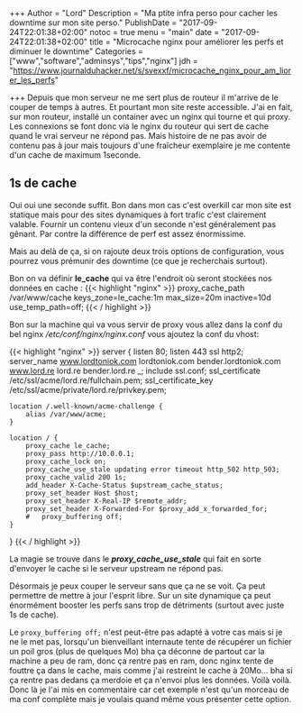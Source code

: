 +++
Author = "Lord"
Description = "Ma ptite infra perso pour cacher les downtime sur mon site perso."
PublishDate = "2017-09-24T22:01:38+02:00"
notoc = true
menu = "main"
date = "2017-09-24T22:01:38+02:00"
title = "Microcache nginx pour améliorer les perfs et diminuer le downtime"
Categories = ["www","software","adminsys","tips","nginx"]
jdh = "https://www.journalduhacker.net/s/svexxf/microcache_nginx_pour_am_liorer_les_perfs"

+++
Depuis que mon serveur ne me sert plus de routeur il m'arrive de le couper de temps à autres. Et pourtant mon site reste accessible. J'ai en fait, sur mon routeur, installé un container avec un nginx qui tourne et qui proxy. Les connexions se font donc via le nginx du routeur qui sert de cache quand le vrai serveur ne répond pas. Mais histoire de ne pas avoir de contenu pas à jour mais toujours d'une fraîcheur exemplaire je me contente d'un cache de maximum 1seconde.

## 1s de cache
Oui oui une seconde suffit. Bon dans mon cas c'est overkill car mon site est statique mais pour des sites dynamiques à fort trafic c'est clairement valable. Fournir un contenu vieux d'un seconde n'est généralement pas gênant. Par contre la différence de perf est assez énormissime.

Mais au delà de ça, si on rajoute deux trois options de configuration, vous pourrez vous prémunir des downtime (ce que je recherchais surtout).

Bon on va définir **le_cache** qui va être l'endroit où seront stockées nos données en cache :
{{< highlight "nginx" >}}
proxy_cache_path /var/www/cache keys_zone=le_cache:1m max_size=20m inactive=10d use_temp_path=off;
{{< / highlight >}}

Bon sur la machine qui va vous servir de proxy vous allez dans la conf du bel nginx */etc/conf/nginx/nginx.conf* vous ajoutez la conf du vhost:

{{< highlight "nginx" >}}
server {
    listen 80;
    listen 443 ssl http2;
    server_name www.lordtoniok.com lordtoniok.com bender.lordtoniok.com www.lord.re lord.re bender.lord.re _;
    include ssl.conf;
    ssl_certificate /etc/ssl/acme/lord.re/fullchain.pem;
    ssl_certificate_key /etc/ssl/acme/private/lord.re/privkey.pem;

    location /.well-known/acme-challenge {
        alias /var/www/acme;
    }

    location / {
        proxy_cache le_cache;
        proxy_pass http://10.0.0.1;
        proxy_cache_lock on;
        proxy_cache_use_stale updating error timeout http_502 http_503;
        proxy_cache_valid 200 1s;
        add_header X-Cache-Status $upstream_cache_status;
        proxy_set_header Host $host;
        proxy_set_header X-Real-IP $remote_addr;
        proxy_set_header X-Forwarded-For $proxy_add_x_forwarded_for;
        #	proxy_buffering off;
    }
}
{{< / highlight >}}

La magie se trouve dans le ***proxy_cache_use_stale*** qui fait en sorte d'envoyer le cache si le serveur upstream ne répond pas.

Désormais je peux couper le serveur sans que ça ne se voit. Ça peut permettre de mettre à jour l'esprit libre. Sur un site dynamique ça peut énormément booster les perfs sans trop de détriments (surtout avec juste 1s de cache).

Le ```proxy_buffering off;``` n'est peut-être pas adapté à votre cas mais si je ne le met pas, lorsqu'un bienveillant internaute tente de récupérer un fichier un poil gros (plus de quelques Mo) bha ça déconne de partout car la machine a peu de ram, donc ça rentre pas en ram, donc nginx tente de fouttre ça dans le cache, mais comme j'ai restreint le cache à 20Mo… bha si ça rentre pas dedans ça merdoie et ça n'envoi plus les données. Voilà voilà. Donc là je l'ai mis en commentaire car cet exemple n'est qu'un morceau de ma conf complète mais je voulais quand même vous présenter cette option.

